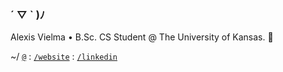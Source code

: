 ### ´ ▽ ` )ﾉ

Alexis Vielma • B.Sc. CS Student @ The University of Kansas. 🌾

~/ [`@`](mailto:contact@alexis.kr 'email') : [`/website`](https://alexis.kr. 'website') : [`/linkedin`](https://www.linkedin.com/in/aelxxs/ 'linkedin')

